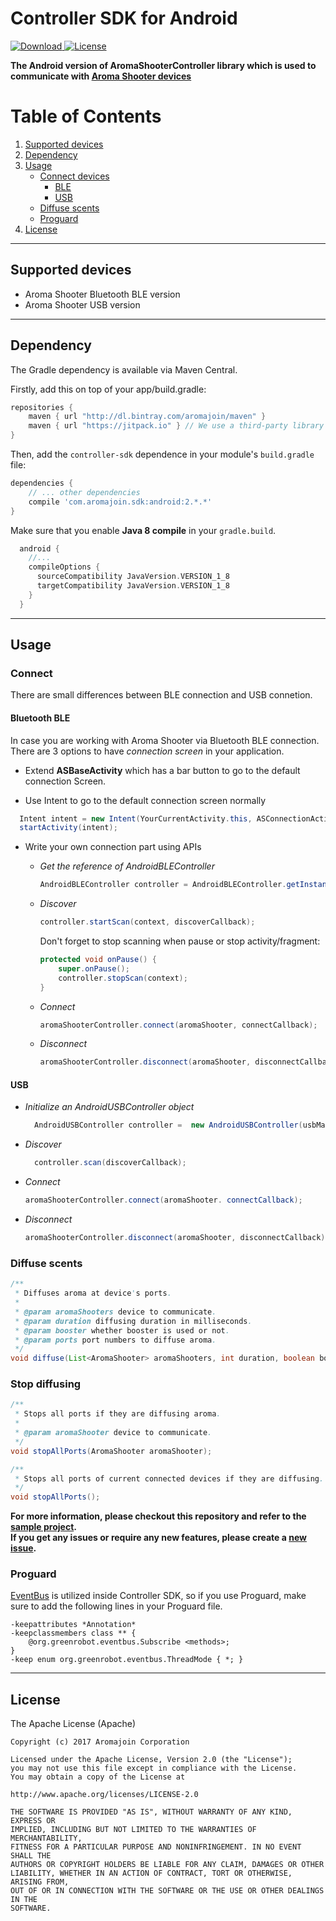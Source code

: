# Controller SDK for Android

[ ![Download](https://api.bintray.com/packages/aromajoin/maven/com.aromajoin.sdk%3Aandroid/images/download.svg) ](https://bintray.com/aromajoin/maven/com.aromajoin.sdk%3Aandroid/_latestVersion)
[![License](https://img.shields.io/badge/license-Apache%202-4EB1BA.svg?style=flat-square)](https://www.apache.org/licenses/LICENSE-2.0.html)


**The Android version of AromaShooterController library which is used to communicate with [Aroma Shooter devices](https://aromajoin.com/hardware/shooters/aroma-shooter-1)**  

# Table of Contents
1. [Supported devices](#supported-devices)  
2. [Dependency](#dependency)
3. [Usage](#usage)
    * [Connect devices](#connect)
    	* [BLE](#bluetooth-ble)
        * [USB](#usb)
    * [Diffuse scents](#diffuse-scents)
    * [Proguard](#proguard)
4. [License](#license)

---

## Supported devices
* Aroma Shooter Bluetooth BLE version 
* Aroma Shooter USB version
---

## Dependency  

The Gradle dependency is available via Maven Central. 

Firstly, add this on top of your app/build.gradle:

```gradle
repositories {
    maven { url "http://dl.bintray.com/aromajoin/maven" }
    maven { url "https://jitpack.io" } // We use a third-party library hosted on jitpack
}
```


Then, add the `controller-sdk` dependence in your module's `build.gradle` file:

```gradle
dependencies {
    // ... other dependencies
    compile 'com.aromajoin.sdk:android:2.*.*'
}
```

Make sure that you enable **Java 8 compile** in your `gradle.build`.
```gradle
  android {
    //...
    compileOptions {
      sourceCompatibility JavaVersion.VERSION_1_8
      targetCompatibility JavaVersion.VERSION_1_8
    }
  }
```


---

## Usage  
### Connect
There are small differences between BLE connection and USB connetion.
#### Bluetooth BLE
In case you are working with Aroma Shooter via Bluetooth BLE connection.
There are 3 options to have *connection screen* in your application.  

* Extend **ASBaseActivity** which has a bar button to go to the default connection Screen.  

* Use Intent to go to the default connection screen normally

```java
  Intent intent = new Intent(YourCurrentActivity.this, ASConnectionActivity.class);  
  startActivity(intent);
```

* Write your own connection part using APIs  
	- *Get the reference of AndroidBLEController*  
		```java
		AndroidBLEController controller = AndroidBLEController.getInstance(); 
		```
	- *Discover*  
		```java
		controller.startScan(context, discoverCallback);
		```  
		Don't forget to stop scanning when pause or stop activity/fragment:  

		```java
		protected void onPause() {
			super.onPause();
			controller.stopScan(context);
		}
		```
	- *Connect*  
		```java
		aromaShooterController.connect(aromaShooter, connectCallback);  
		```
	- *Disconnect*  
		```java
		aromaShooterController.disconnect(aromaShooter, disconnectCallback);  
		```

#### USB
- *Initialize an AndroidUSBController object*  
  ```java
	AndroidUSBController controller =  new AndroidUSBController(usbManager);
	```
- *Discover*  
  ```java
	controller.scan(discoverCallback);
	```  
- *Connect*  
  ```java
  aromaShooterController.connect(aromaShooter. connectCallback);  
  ```
- *Disconnect*  
  ```java
  aromaShooterController.disconnect(aromaShooter, disconnectCallback);  
  ```

### Diffuse scents 

  ```java
  /**
   * Diffuses aroma at device's ports.
   *
   * @param aromaShooters device to communicate.
   * @param duration diffusing duration in milliseconds.
   * @param booster whether booster is used or not.
   * @param ports port numbers to diffuse aroma.
   */
  void diffuse(List<AromaShooter> aromaShooters, int duration, boolean booster, int... ports);
  ```  
### Stop diffusing
  ```java
  /**
   * Stops all ports if they are diffusing aroma.
   *
   * @param aromaShooter device to communicate.
   */
  void stopAllPorts(AromaShooter aromaShooter);

  /**
   * Stops all ports of current connected devices if they are diffusing.
   */
  void stopAllPorts();
  ```

**For more information, please checkout this repository and refer to the [sample project](https://github.com/aromajoin/controller-sdk-android/tree/master/sample).**  
**If you get any issues or require any new features, please create a [new issue](https://github.com/aromajoin/controller-sdk-android/issues).**

### Proguard
[EventBus](https://github.com/greenrobot/EventBus) is utilized inside Controller SDK, so if you use Proguard, make sure to add the following lines in your Proguard file.
```
-keepattributes *Annotation*
-keepclassmembers class ** {
    @org.greenrobot.eventbus.Subscribe <methods>;
}
-keep enum org.greenrobot.eventbus.ThreadMode { *; }
```
---
## License  

The Apache License (Apache)

    Copyright (c) 2017 Aromajoin Corporation

    Licensed under the Apache License, Version 2.0 (the "License");
    you may not use this file except in compliance with the License.
    You may obtain a copy of the License at

    http://www.apache.org/licenses/LICENSE-2.0

    THE SOFTWARE IS PROVIDED "AS IS", WITHOUT WARRANTY OF ANY KIND, EXPRESS OR
    IMPLIED, INCLUDING BUT NOT LIMITED TO THE WARRANTIES OF MERCHANTABILITY,
    FITNESS FOR A PARTICULAR PURPOSE AND NONINFRINGEMENT. IN NO EVENT SHALL THE
    AUTHORS OR COPYRIGHT HOLDERS BE LIABLE FOR ANY CLAIM, DAMAGES OR OTHER
    LIABILITY, WHETHER IN AN ACTION OF CONTRACT, TORT OR OTHERWISE, ARISING FROM,
    OUT OF OR IN CONNECTION WITH THE SOFTWARE OR THE USE OR OTHER DEALINGS IN THE
    SOFTWARE.
